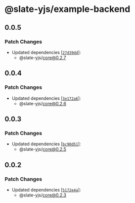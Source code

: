 # @slate-yjs/example-backend

## 0.0.5

### Patch Changes

- Updated dependencies [[`27d39dd`](https://github.com/BitPhinix/slate-yjs/commit/27d39ddc3cf79797a878d0540f8b2605fcf38988)]:
  - @slate-yjs/core@0.2.7

## 0.0.4

### Patch Changes

- Updated dependencies [[`3e172a6`](https://github.com/BitPhinix/slate-yjs/commit/3e172a63f6d0a298da26975cb2b6831a02f81f2b)]:
  - @slate-yjs/core@0.2.6

## 0.0.3

### Patch Changes

- Updated dependencies [[`bc90d51`](https://github.com/BitPhinix/slate-yjs/commit/bc90d51b191ae2e13aac40ff986d2fe3c626eac3)]:
  - @slate-yjs/core@0.2.5

## 0.0.2

### Patch Changes

- Updated dependencies [[`5172e4a`](https://github.com/BitPhinix/slate-yjs/commit/5172e4a0033db41bc3530f227c5371e9ddb22269)]:
  - @slate-yjs/core@0.2.3
